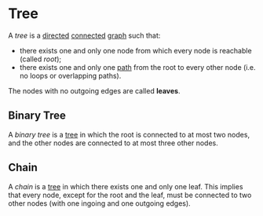 # Tree

A *tree* is a [directed](/Algorithms/Data%20Structures/Graphs.md#Directed%20or%20Undirected%20Graphs) [connected](/Algorithms/Data%20Structures/Graphs.md#Connected%20or%20Disconnected%20Graphs) [graph](/Algorithms/Data%20Structures/Graphs.md) such that:  

- there exists one and only one node from which every node is reachable (called *root*);  
- there exists one and only one [path](/Algorithms/Data%20Structures/Graphs.md#Path) from the root to every other node (i.e. no loops or overlapping paths).

The nodes with no outgoing edges are called **leaves**.

## Binary Tree

A *binary tree* is a [tree](#Tree) in which the root is connected to at most two nodes, and the other nodes are connected to at most three other nodes.

## Chain

A *chain* is a [tree](#Tree) in which there exists one and only one leaf. This implies that every node, except for the root and the leaf, must be connected to two other nodes (with one ingoing and one outgoing edges).
